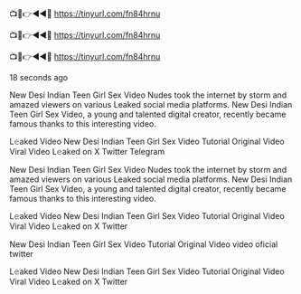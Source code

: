 📺📱👉◄◄🔴  https://tinyurl.com/fn84hrnu

📺📱👉◄◄🔴  https://tinyurl.com/fn84hrnu

📺📱👉◄◄🔴  https://tinyurl.com/fn84hrnu

18 seconds ago

New Desi Indian Teen Girl Sex Video Nudes took the internet by storm and amazed viewers on various Leaked social media platforms. New Desi Indian Teen Girl Sex Video, a young and talented digital creator, recently became famous thanks to this interesting video.

L𝚎aked Video New Desi Indian Teen Girl Sex Video Tutorial Original Video Viral Video L𝚎aked on X Twitter Telegram

New Desi Indian Teen Girl Sex Video Nudes took the internet by storm and amazed viewers on various Leaked social media platforms. New Desi Indian Teen Girl Sex Video, a young and talented digital creator, recently became famous thanks to this interesting video.

L𝚎aked Video New Desi Indian Teen Girl Sex Video Tutorial Original Video Viral Video L𝚎aked on X Twitter

New Desi Indian Teen Girl Sex Video Tutorial Original Video video oficial twitter

L𝚎aked Video New Desi Indian Teen Girl Sex Video Tutorial Original Video Viral Video L𝚎aked on X Twitter

